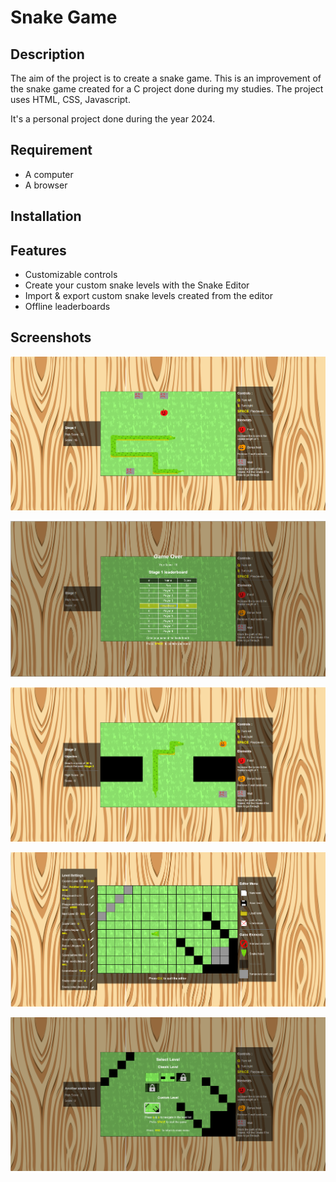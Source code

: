 # Snake Game

## Description

The aim of the project is to create a snake game.
This is an improvement of the snake game created for a C project done during my studies.
The project uses HTML, CSS, Javascript.

It's a personal project done during the year 2024.

## Requirement

 - A computer
 - A browser

## Installation 

## Features

- Customizable controls
- Create your custom snake levels with the Snake Editor
- Import & export custom snake levels created from the editor
- Offline leaderboards

## Screenshots

![Stage 1](./assets/img/media/screenshot1.PNG "Stage 1")

![Leaderboard](./assets/img/media/screenshot2.PNG "Leaderboard")

![Stage 2](./assets/img/media/screenshot3.PNG "Stage 2")

![Snake Editor](./assets/img/media/screenshot4.PNG "Snake Editor")

![Level Selection](./assets/img/media/screenshot5.PNG "Level Selection")
